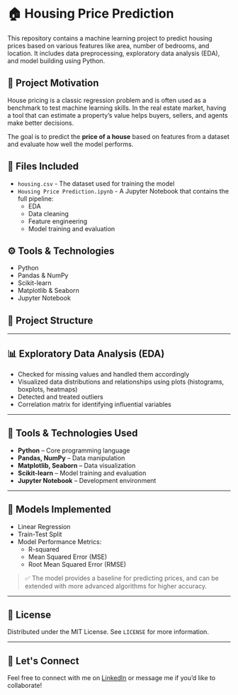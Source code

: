 # 🏠 Housing Price Prediction

This repository contains a machine learning project to predict housing prices based on various features like area, number of bedrooms, and location. It includes data preprocessing, exploratory data analysis (EDA), and model building using Python.


## 📌 Project Motivation

House pricing is a classic regression problem and is often used as a benchmark to test machine learning skills. In the real estate market, having a tool that can estimate a property’s value helps buyers, sellers, and agents make better decisions.

The goal is to predict the **price of a house** based on features from a dataset and evaluate how well the model performs.


## 📁 Files Included

- `housing.csv` - The dataset used for training the model
- `Housing Price Prediction.ipynb` - A Jupyter Notebook that contains the full pipeline:
  - EDA
  - Data cleaning
  - Feature engineering
  - Model training and evaluation

## ⚙️ Tools & Technologies

- Python
- Pandas & NumPy
- Scikit-learn
- Matplotlib & Seaborn
- Jupyter Notebook

## 📂 Project Structure

---

## 📊 Exploratory Data Analysis (EDA)

- Checked for missing values and handled them accordingly
- Visualized data distributions and relationships using plots (histograms, boxplots, heatmaps)
- Detected and treated outliers
- Correlation matrix for identifying influential variables

---

## 🔧 Tools & Technologies Used

- **Python** – Core programming language
- **Pandas, NumPy** – Data manipulation
- **Matplotlib, Seaborn** – Data visualization
- **Scikit-learn** – Model training and evaluation
- **Jupyter Notebook** – Development environment

---

## 🤖 Models Implemented

- Linear Regression
- Train-Test Split
- Model Performance Metrics:
  - R-squared
  - Mean Squared Error (MSE)
  - Root Mean Squared Error (RMSE)

> ✅ The model provides a baseline for predicting prices, and can be extended with more advanced algorithms for higher accuracy.

---
## 📜 License

Distributed under the MIT License. See `LICENSE` for more information.

---

## 🤝 Let's Connect

Feel free to connect with me on [LinkedIn](https://www.linkedin.com/in/smit781/) or message me if you’d like to collaborate!




